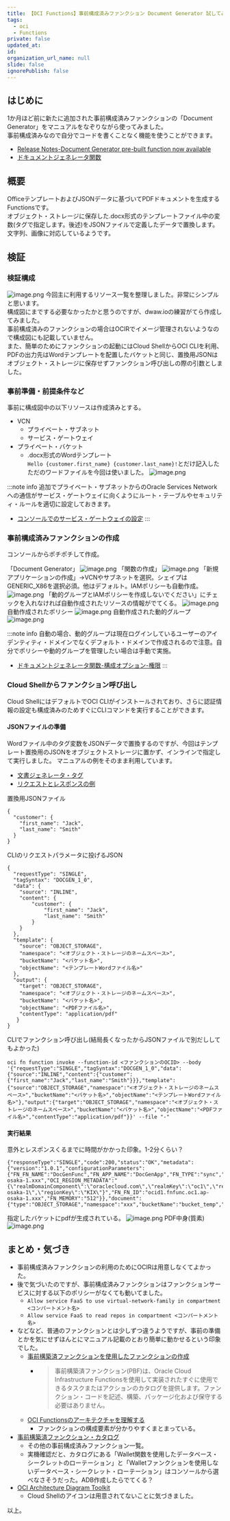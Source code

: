 ```yaml
---
title: 【OCI Functions】事前構成済みファンクション Document Generator 試してみた
tags:
  - oci
  - Functions
private: false
updated_at: 
id: 
organization_url_name: null
slide: false
ignorePublish: false
---
```

## はじめに
1か月ほど前に新たに追加された事前構成済みファンクションの「Document Generator」をマニュアルをなぞりながら使ってみました。  
事前構成済みなので自分でコードを書くことなく機能を使うことができます。

- [Release Notes-Document Generator pre-built function now available][OCI releaseNote]
- [ドキュメントジェネレータ関数][docGen]


## 概要
OfficeテンプレートおよびJSONデータに基づいてPDFドキュメントを生成するFunctionsです。  
オブジェクト・ストレージに保存した.docx形式のテンプレートファイル中の変数(タグで指定します。後述)をJSONファイルで定義したデータで置換します。文字列、画像に対応しているようです。  

## 検証

### 検証構成
![image.png](https://qiita-image-store.s3.ap-northeast-1.amazonaws.com/0/301950/9d811ea1-41b6-62b8-29e4-93fe2d372fc8.png)
今回主に利用するリソース一覧を整理しました。非常にシンプルと思います。  
構成図にまでする必要なかったかと思うのですが、dwaw.ioの練習がてら作成してみました。  
事前構成済みのファンクションの場合はOCIRでイメージ管理されないようなので構成図にも記載していません。  
また、簡単のためにファンクションの起動にはCloud ShellからOCI CLIを利用、PDFの出力先はWordテンプレートを配置したバケットと同じ、置換用JSONはオブジェクト・ストレージに保存せずファンクション呼び出しの際の引数としました。


### 事前準備・前提条件など
事前に構成図中の以下リソースは作成済みとする。
- VCN
  - プライベート・サブネット
  - サービス・ゲートウェイ
- プライベート・バケット
  - .docx形式のWordテンプレート  
  `Hello {customer.first_name} {customer.last_name}!`とだけ記入したただのワードファイルを今回は使いました。
  ![image.png](https://qiita-image-store.s3.ap-northeast-1.amazonaws.com/0/301950/82f962a6-0024-76b6-30d7-a43e9c6ff6d8.png)

:::note info
追加でプライベート・サブネットからのOracle Services Networkへの通信がサービス・ゲートウェイに向くようにルート・テーブルやセキュリティ・ルールを適切に設定しておきます。
- [コンソールでのサービス・ゲートウェイの設定](https://docs.oracle.com/ja-jp/iaas/Content/Network/Tasks/servicegateway.htm#setting_up_sgw)
:::

### 事前構成済みファンクションの作成
コンソールからポチポチして作成。

「Document Generator」
![image.png](https://qiita-image-store.s3.ap-northeast-1.amazonaws.com/0/301950/6f122e3a-cbb3-d217-792c-0e4f043bc299.png)
「関数の作成」
![image.png](https://qiita-image-store.s3.ap-northeast-1.amazonaws.com/0/301950/164ec5e3-2beb-f0d6-58f5-3f22ddb5383e.png)
「新規アプリケーションの作成」->VCNやサブネットを選択。シェイプはGENERIC_X86を選択必須。他はデフォルト。IAMポリシーも自動作成。
![image.png](https://qiita-image-store.s3.ap-northeast-1.amazonaws.com/0/301950/e31fcb7c-4268-2e43-d09e-ecbc02b9b4a4.png)
「動的グループとIAMポリシーを作成しないでください」にチェックを入れなければ自動作成されたリソースの情報がでてくる。
![image.png](https://qiita-image-store.s3.ap-northeast-1.amazonaws.com/0/301950/1a9380cc-e616-c7e3-e427-e360c407520a.png)
自動作成されたポリシー
![image.png](https://qiita-image-store.s3.ap-northeast-1.amazonaws.com/0/301950/29ab3697-b962-5576-e23f-b9c78f98c6c4.png)
自動作成された動的グループ
![image.png](https://qiita-image-store.s3.ap-northeast-1.amazonaws.com/0/301950/917442cc-44f8-8871-39a6-6c92dafa50f3.png)

:::note info
自動の場合、動的グループは現在ログインしているユーザーのアイデンティティ・ドメインでなくデフォルト・ドメインで作成されるので注意。自分でポリシーや動的グループを管理したい場合は手動で実施。
- [ドキュメントジェネレータ関数-構成オプション-権限](https://docs.oracle.com/ja-jp/iaas/Content/Functions/Tasks/functions_pbf_catalog_document_generator.htm#functions_pbf_catalog_document_generator_plus__permissions-document-generator)
:::

### Cloud Shellからファンクション呼び出し
Cloud ShellにはデフォルトでOCI CLIがインストールされており、さらに認証情報の設定も構成済みのためすぐにCLIコマンドを実行することができます。
#### JSONファイルの準備
Wordファイル中のタグ変数をJSONデータで置換するのですが、今回はテンプレート置換用のJSONをオブジェクトストレージに置かず、インラインで指定して実行しました。
マニュアルの例をそのまま利用しています。
  - [文書ジェネレータ・タグ](https://docs.oracle.com/ja-jp/iaas/Content/Functions/non-dita/DocGenPBF-doc/markdown/DocGen-Template-Tags.htm#document-generator-tags)
  - [リクエストとレスポンスの例](https://docs.oracle.com/ja-jp/iaas/Content/Functions/Tasks/functions_pbf_catalog_document_generator.htm#functions_pbf_catalog_document_generator_plus__pbf-document-generator-example-requests-responses)

置換用JSONファイル
```
{
  "customer": {
    "first_name": "Jack",
    "last_name": "Smith"
  }
}
```

CLIのリクエストパラメータに投げるJSON
```
{
  "requestType": "SINGLE",
  "tagSyntax": "DOCGEN_1_0",
  "data": {    
    "source": "INLINE",
    "content": {
		"customer": {
			"first_name": "Jack",
			"last_name": "Smith"  
		}
	}
  },
  "template": {
    "source": "OBJECT_STORAGE",
    "namespace": "<オブジェクト・ストレージのネームスペース>",
    "bucketName": "<バケット名>",
    "objectName": "<テンプレートWordファイル名>"
  },
  "output": {
    "target": "OBJECT_STORAGE",
    "namespace": "<オブジェクト・ストレージのネームスペース>",
    "bucketName": "<バケット名>",
    "objectName": "<PDFファイル名>",
    "contentType": "application/pdf"
   }
}
```

CLIでファンクション呼び出し(結局長くなったからJSONファイルで別だししてもよかった)  
```
oci fn function invoke --function-id <ファンクションのOCID> --body '{"requestType":"SINGLE","tagSyntax":"DOCGEN_1_0","data":{"source":"INLINE","content":{"customer":{"first_name":"Jack","last_name":"Smith"}}},"template":{"source":"OBJECT_STORAGE","namespace":"<オブジェクト・ストレージのネームスペース>","bucketName":"<バケット名>","objectName":"<テンプレートWordファイル名>"},"output":{"target":"OBJECT_STORAGE","namespace":"<オブジェクト・ストレージのネームスペース>","bucketName":"<バケット名>","objectName":"<PDFファイル名>","contentType":"application/pdf"}}' --file "-"
```

#### 実行結果
意外とレスポンスくるまでに時間がかかった印象。1-2分くらい？
```
{"responseType":"SINGLE","code":200,"status":"OK","metadata":{"version":"1.0.1","configurationParameters":{"FN_FN_NAME":"DocGenFunc","FN_APP_NAME":"DocGenApp","FN_TYPE":"sync","FN_APP_ID":"ocid1.fnapp.oc1.ap-osaka-1.xxx","OCI_REGION_METADATA":"{\"realmDomainComponent\":\"oraclecloud.com\",\"realmKey\":\"oc1\",\"regionIdentifier\":\"ap-osaka-1\",\"regionKey\":\"KIX\"}","FN_FN_ID":"ocid1.fnfunc.oc1.ap-osaka-1.xxx","FN_MEMORY":"512"}},"document":{"type":"OBJECT_STORAGE","namespace":"xxx","bucketName":"bucket_temp","objectName":"output.pdf","contentType":"application/pdf"}}
```
指定したバケットにpdfが生成されている。
![image.png](https://qiita-image-store.s3.ap-northeast-1.amazonaws.com/0/301950/b74b648e-a893-1896-1314-34ad47a99ed3.png)
PDF中身(質素)
![image.png](https://qiita-image-store.s3.ap-northeast-1.amazonaws.com/0/301950/d2ef763b-1174-2b37-b499-e8d2b52ebc04.png)



## まとめ・気づき
- 事前構成済みファンクションの利用のためにOCIRは用意しなくてよかった。
- 後で気づいたのですが、事前構成済みファンクションはファンクションサービスに対する以下のポリシーがなくても動いてました。
  - `Allow service FaaS to use virtual-network-family in compartment <コンパートメント名>`
  - `Allow service FaaS to read repos in compartment <コンパートメント名>`
- などなど、普通のファンクションとは少しずつ違うようですが、事前の準備とかを気にせずほんとにマニュアル記載のとおり簡単に動かせるという印象でした。
  - [事前構築済ファンクションを使用したファンクションの作成](https://docs.oracle.com/ja-jp/iaas/Content/Functions/Tasks/functions_pbf_creating_prebuilt.htm)
    - > 事前構築済ファンクション(PBF)は、Oracle Cloud Infrastructure Functionsを使用して実装されたすぐに使用できるタスクまたはアクションのカタログを提供します。ファンクション・コードを記述、構築、パッケージ化および保守する必要はありません。
  - [OCI Functionsのアーキテクチャを理解する](https://qiita.com/dingtianhongjie/items/8ba223df0a6e189c14ab)
    - ファンクションの構成要素が分かりやすくまとまっている。
- [事前構築済ファンクション・カタログ][docPreFunc]
  - その他の事前構成済みファンクション一覧。
  - 実機確認だと、カタログにある「Wallet関数を使用したデータベース・シークレットのローテーション」と「Walletファンクションを使用しないデータベース・シークレット・ローテーション」はコンソールから選べなさそうだった。ADB作成したらでてくる？
- [OCI Architecture Diagram Toolkit][icon]
  - Cloud Shellのアイコンは用意されてないことに気づきました。

以上。


[OCI releaseNote]: https://docs.oracle.com/en-us/iaas/releasenotes/changes/b0e941dd-9861-410c-b2a0-425334d2c98e/
[docGen]: https://docs.oracle.com/ja-jp/iaas/Content/Functions/Tasks/functions_pbf_catalog_document_generator.htm
[docPreFunc]: https://docs.oracle.com/ja-jp/iaas/Content/Functions/Tasks/functions_pbf_catalog.htm
[icon]: https://docs.oracle.com/ja-jp/iaas/Content/General/Reference/graphicsfordiagrams.htm